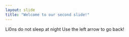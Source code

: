 ```yaml
---
layout: slide
title: "Welcome to our second slide!"
---
```

Li0ns do not sleep at night
Use the left arrow to go back!
